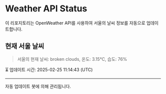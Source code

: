 
# Weather API Status

이 리포지토리는 OpenWeather API를 사용하여 서울의 날씨 정보를 자동으로 업데이트합니다.

## 현재 서울 날씨
> 서울의 현재 날씨: broken clouds, 온도: 3.15°C, 습도: 76%

⏳ 업데이트 시간: 2025-02-25 11:14:43 (UTC)

---
자동 업데이트 봇에 의해 관리됩니다.
